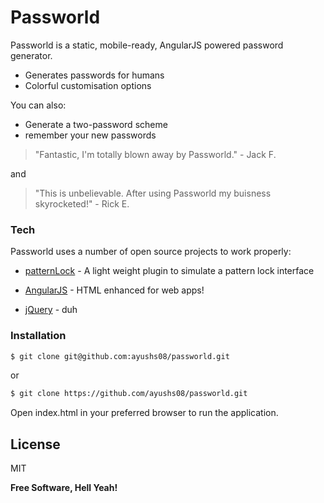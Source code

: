 # Passworld

Passworld is a static, mobile-ready, AngularJS powered password generator.


  - Generates passwords for humans
  - Colorful customisation options


You can also:
  - Generate a two-password scheme
  - remember your new passwords




> "Fantastic, I'm totally blown away by Passworld."  - Jack F.

and

> "This is unbelievable. After using Passworld my buisness skyrocketed!" -  Rick E.




### Tech

Passworld uses a number of open source projects to work properly:

* [patternLock](https://github.com/s-yadav/patternLock) - A light weight plugin to simulate a pattern lock interface

* [AngularJS] - HTML enhanced for web apps!

* [jQuery] - duh


### Installation
```sh
$ git clone git@github.com:ayushs08/passworld.git
```
or
```sh
$ git clone https://github.com/ayushs08/passworld.git 
```

Open index.html in your preferred browser to run the application.





License
----

MIT


**Free Software, Hell Yeah!**

[//]: # 


   
   [jQuery]: <http://jquery.com>
   [AngularJS]: <http://angularjs.org>
 
